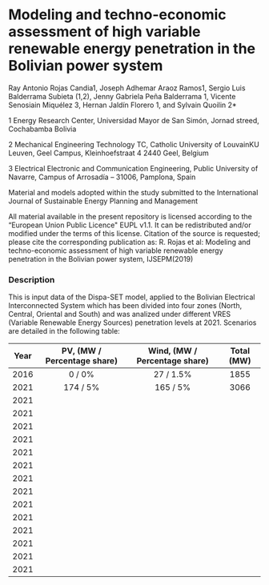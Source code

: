 # Modeling and techno-economic assessment of high variable renewable energy penetration in the Bolivian  power system

Ray Antonio Rojas Candia1, Joseph Adhemar Araoz Ramos1, Sergio Luis Balderrama Subieta (1,2), Jenny Gabriela Peña Balderrama 1, Vicente Senosiain Miquélez 3, Hernan Jaldín Florero 1, and Sylvain Quoilin 2*

1 Energy Research Center, Universidad Mayor de San Simón, Jornad streed, Cochabamba Bolivia

2 Mechanical Engineering Technology TC, Catholic University of LouvainKU Leuven, Geel Campus, Kleinhoefstraat 4 2440 Geel, Belgium

3 Electrical Electronic and Communication Engineering, Public University of Navarre, Campus of Arrosadía – 31006, Pamplona, Spain


Material and models adopted within the study submitted to the International Journal of Sustainable Energy Planning and Management

All material available in the present repository is licensed according to the “European Union Public Licence" EUPL v1.1. It can be redistributed and/or modified under the terms of this license. Citation of the source is requested; please cite the corresponding publication as: R. Rojas et al:  Modeling and techno-economic assessment of high variable renewable energy penetration in the Bolivian  power system, IJSEPM(2019)

### Description
This is input data of the Dispa-SET model, applied to the Bolivian Electrical Interconnected System which has been divided into four zones (North, Central, Oriental and South) and was analized under different VRES (Variable Renewable Energy Sources) penetration levels at 2021. Scenarios are detailed in the following table:

| Year | PV, (MW / Percentage share) | Wind, (MW / Percentage share) | Total (MW) |
| :--: | :-------------------------: | :---------------------------: | :--------: |
| 2016 |            0 / 0%           |             27 / 1.5%         |    1855    |
| 2021 |          174 / 5%           |            165 / 5%           |    3066    |
| 2021 |                           |         |             |             |
| 2021 |                           |         |             |             |
| 2021 |                           |         |             |             |
| 2021 |                           |         |             |             |
| 2021 |                           |         |             |             |
| 2021 |                           |         |             |             |
| 2021 |                           |         |             |             |
| 2021 |                           |         |             |             |
| 2021 |                           |         |             |             |
| 2021 |                           |         |             |             |
| 2021 |                           |         |             |             |
| 2021 |                           |         |             |             |
| 2021 |                           |         |             |             |
| 2021 |                           |         |             |             |


